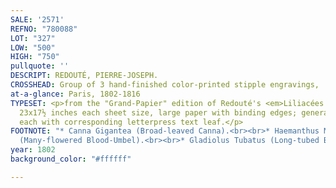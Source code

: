 ```yaml
---
SALE: '2571'
REFNO: "780088"
LOT: "327"
LOW: "500"
HIGH: "750"
pullquote: ''
DESCRIPT: REDOUTÉ, PIERRE-JOSEPH.
CROSSHEAD: Group of 3 hand-finished color-printed stipple engravings,
at-a-glance: Paris, 1802-1816
TYPESET: <p>from the "Grand-Papier" edition of Redouté's <em>Liliacées.</em> Approximately
  23x17½ inches each sheet size, large paper with binding edges; generally very clean;
  each with corresponding letterpress text leaf.</p>
FOOTNOTE: "* Canna Gigantea (Broad-leaved Canna).<br><br>* Haemanthus Multiflorus
  (Many-flowered Blood-Umbel).<br><br>* Gladiolus Tubatus (Long-tubed Baboon-Potato). "
year: 1802
background_color: "#ffffff"

---
```

